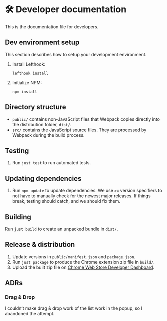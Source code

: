 # 🛠️ Developer documentation

This is the documentation file for developers.

## Dev environment setup

This section describes how to setup your development environment.

1. Install Lefthook:

    ```shell
    lefthook install
    ```

1. Initialize NPM:

    ```shell
    npm install
    ```

## Directory structure

- `public/` contains non-JavaScript files that Webpack copies directly into the
  distribution folder, `dist/`.
- `src/` contains the JavaScript source files. They are processed by Webpack
  during the build process.

## Testing

1. Run `just test` to run automated tests.

## Updating dependencies

1. Run `npm update` to update dependencies. We use `>=` version specifiers to
   not have to manually check for the newest major releases. If things break,
   testing should catch, and we should fix them.

## Building

Run `just build` to create an unpacked bundle in `dist/`.

## Release & distribution

1. Update versions in `public/manifest.json` and `package.json`.
2. Run `just package` to produce the Chrome extension zip file in `build/`.
3. Upload the built zip file on [Chrome Web Store Developer Dashboard](https://chrome.google.com/webstore/devconsole).

## ADRs

### Drag & Drop

I couldn’t make drag & drop work of the list work in the popup, so I abandoned
the attempt.
